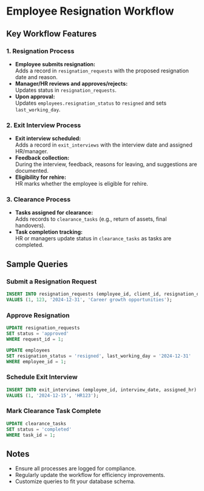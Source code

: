 
# Employee Resignation Workflow

## Key Workflow Features

### 1. Resignation Process
- **Employee submits resignation:**  
  Adds a record in `resignation_requests` with the proposed resignation date and reason.
- **Manager/HR reviews and approves/rejects:**  
  Updates status in `resignation_requests`.
- **Upon approval:**  
  Updates `employees.resignation_status` to `resigned` and sets `last_working_day`.

### 2. Exit Interview Process
- **Exit interview scheduled:**  
  Adds a record in `exit_interviews` with the interview date and assigned HR/manager.
- **Feedback collection:**  
  During the interview, feedback, reasons for leaving, and suggestions are documented.
- **Eligibility for rehire:**  
  HR marks whether the employee is eligible for rehire.

### 3. Clearance Process
- **Tasks assigned for clearance:**  
  Adds records to `clearance_tasks` (e.g., return of assets, final handovers).
- **Task completion tracking:**  
  HR or managers update status in `clearance_tasks` as tasks are completed.

## Sample Queries

### Submit a Resignation Request
```sql
INSERT INTO resignation_requests (employee_id, client_id, resignation_date, reason)
VALUES (1, 123, '2024-12-31', 'Career growth opportunities');
```

### Approve Resignation
```sql
UPDATE resignation_requests
SET status = 'approved'
WHERE request_id = 1;

UPDATE employees
SET resignation_status = 'resigned', last_working_day = '2024-12-31'
WHERE employee_id = 1;
```

### Schedule Exit Interview
```sql
INSERT INTO exit_interviews (employee_id, interview_date, assigned_hr)
VALUES (1, '2024-12-15', 'HR123');
```

### Mark Clearance Task Complete
```sql
UPDATE clearance_tasks
SET status = 'completed'
WHERE task_id = 1;
```

## Notes
- Ensure all processes are logged for compliance.
- Regularly update the workflow for efficiency improvements.
- Customize queries to fit your database schema.
